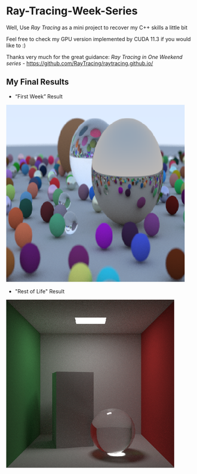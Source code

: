 # Ray-Tracing-Week-Series
Well, Use *Ray Tracing* as a mini project to recover my C++ skills a little bit

Feel free to check my GPU version implemented by CUDA 11.3 if you would like to :) 

Thanks very much for the great guidance: *Ray Tracing in One Weekend series* - https://github.com/RayTracing/raytracing.github.io/

## My Final Results

- “First Week” Result 

![img](/Results/image_final_1.png)

- "Rest of Life" Result

![img](/Results/image_final_3.png)
